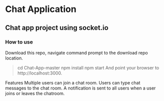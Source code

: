 # Chat Application

## Chat app project using socket.io

### How to use
Download this repo, navigate command prompt to the download repo location.
> cd Chat-App-master
> npm install
> npm start
And point your browser to http://localhost:3000.

Features
Multiple users can join a chat room.
Users can type chat messages to the chat room.
A notification is sent to all users when a user joins or leaves the chatroom.

